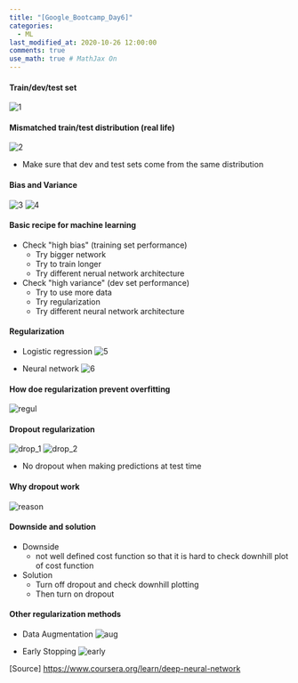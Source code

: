 ```yaml
---
title: "[Google_Bootcamp_Day6]"
categories: 
  - ML
last_modified_at: 2020-10-26 12:00:00
comments: true
use_math: true # MathJax On
---
```


#### Train/dev/test set
![1](https://user-images.githubusercontent.com/62474292/102901239-bb2aa880-44b0-11eb-8979-fec803afcbd1.png)

#### Mismatched train/test distribution (real life)
![2](https://user-images.githubusercontent.com/62474292/102901240-bbc33f00-44b0-11eb-9fa6-8ce59e815213.png)
- Make sure that dev and test sets come from the same distribution

#### Bias and Variance
![3](https://user-images.githubusercontent.com/62474292/102901244-bc5bd580-44b0-11eb-9d0f-5390c61ff426.png)
![4](https://user-images.githubusercontent.com/62474292/102901237-b9f97b80-44b0-11eb-969c-7214cbdf666f.png)

#### Basic recipe for machine learning
- Check "high bias" (training set performance)
  - Try bigger network
  - Try to train longer
  - Try different nerual network architecture
- Check "high variance" (dev set performance)
  - Try to use more data
  - Try regularization
  - Try different neural network architecture
  
#### Regularization
- Logistic regression
![5](https://user-images.githubusercontent.com/62474292/102901245-bc5bd580-44b0-11eb-8e11-9c984d5817f5.png)

- Neural network
![6](https://user-images.githubusercontent.com/62474292/102901243-bbc33f00-44b0-11eb-8287-2dba8fcaa305.png)

#### How doe regularization prevent overfitting
![regul](https://user-images.githubusercontent.com/62474292/102902806-c979c400-44b2-11eb-9cd0-55810283d736.png)

#### Dropout regularization
![drop_1](https://user-images.githubusercontent.com/62474292/102913830-ae16b500-44c2-11eb-9442-573f69e575da.png)
![drop_2](https://user-images.githubusercontent.com/62474292/102913836-af47e200-44c2-11eb-80d5-60ddbf46e6cb.png)
- No dropout when making predictions at test time

#### Why dropout work
![reason](https://user-images.githubusercontent.com/62474292/102914145-35642880-44c3-11eb-9b10-bbd1cdffe661.png)

#### Downside and solution
- Downside
  - not well defined cost function so that it is hard to check downhill plot of cost function
- Solution
  - Turn off dropout and check downhill plotting
  - Then turn on dropout


#### Other regularization methods
- Data Augmentation
![aug](https://user-images.githubusercontent.com/62474292/102902814-cb438780-44b2-11eb-879f-9e01c011a7b9.png)

- Early Stopping
![early](https://user-images.githubusercontent.com/62474292/102902812-caaaf100-44b2-11eb-835a-8eec640167de.png)





[Source] https://www.coursera.org/learn/deep-neural-network

